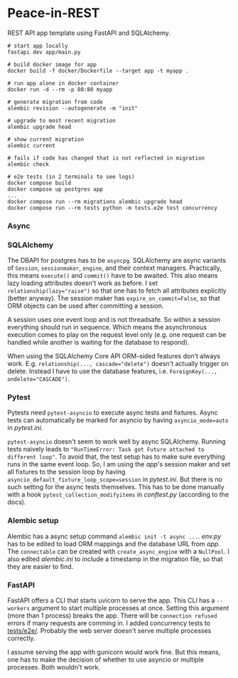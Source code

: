 # Peace-in-REST

REST API app template using FastAPI and SQLAlchemy.

```
# start app locally
fastapi dev app/main.py

# build docker image for app
docker build -f docker/Dockerfile --target app -t myapp . 

# run app alone in docker container
docker run -d --rm -p 80:80 myapp

# generate migration from code
alembic revision --autogenerate -m "init"

# upgrade to most recent migration
alembic upgrade head

# show current migration
alembic current

# fails if code has changed that is not reflected in migration
alembic check

# e2e tests (in 2 terminals to see logs)
docker compose build
docker compose up postgres app
...
docker compose run --rm migrations alembic upgrade head
docker compose run --rm tests python -m tests.e2e test concurrency
```


### Async

### SQLAlchemy

The DBAPI for postgres has to be `asyncpg`.
SQLAlchemy are async variants of `Session`, `sessionmaker`, `engine`, and their context managers.
Practically, this means `execute()` and `commit()` have to be awaited.
This also means lazy loading attributes doesn't work as before.
I set `relationship(lazy="raise")` so that one has to fetch all attributes explicitly (better anyway).
The session maker has `expire_on_commit=False`, so that ORM objects can be used after committing a session.

A session uses one event loop and is not threadsafe.
So within a session everything should run in sequence.
Which means the asynchronous execution comes to play on the request level only
(e.g. one request can be handled while another is waiting for the database to respond).

When using the SQLAlchemy Core API ORM-sided features don't always work.
E.g. `relationship(..., cascade="delete")` doesn't actually trigger on delete.
Instead I have to use the database features, i.e. `ForeignKey(..., ondelete="CASCADE")`.

### Pytest

Pytests need `pytest-asyncio` to execute async tests and fixtures.
Async tests can automatically be marked for asyncio by having `asyncio_mode=auto` in _pytest.ini_.

`pytest-asyncio` doesn't seem to work well by async SQLAlchemy.
Running tests naively leads to `"RunTimeError: Task got Future attached to different loop"`.
To avoid that, the test setup has to make sure everything runs in the same event loop.
So, I am using the _app_'s session maker and set all fixtures to the session loop by
having `asyncio_default_fixture_loop_scope=session` in _pytest.ini_.
But there is no such setting for the async tests themselves.
This has to be done manually with a hook `pytest_collection_modifyitems` in _conftest.py_ (according to the docs).


### Alembic setup

Alembic has a async setup command `alembic init -t async ...`.
_env.py_ has to be edited to load ORM mappings and the database URL from _app_.
The `connectable` can be created with `create_async_engine` with a `NullPool`.
I also edited _alembic.ini_ to include a timestamp in the migration file, so that they are easier to find.


### FastAPI

FastAPI offers a CLI that starts uvicorn to serve the app.
This CLI has a `--workers` argument to start multiple processes at once.
Setting this argument (more than 1 process) breaks the app.
There will be `connection refused` errors if many requests are comming in.
I added concurrency tests to [tests/e2e/](./tests/e2e/).
Probably the web server doesn't serve multiple processes correctly.

I assume serving the app with gunicorn would work fine.
But this means, one has to make the decision of whether to use asyncio or multiple processes.
Both wouldn't work.

